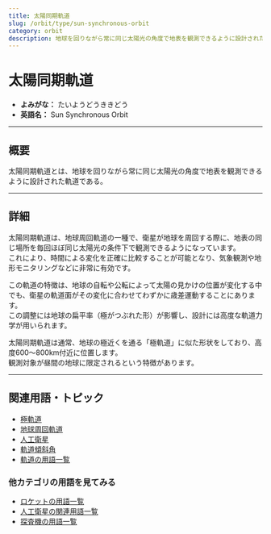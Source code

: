 ```yaml
---
title: 太陽同期軌道
slug: /orbit/type/sun-synchronous-orbit
category: orbit
description: 地球を回りながら常に同じ太陽光の角度で地表を観測できるように設計された軌道である太陽同期軌道の意味・定義・内容について解説します。    
---
```


# 太陽同期軌道

- **よみがな：** たいようどうききどう  
- **英語名：** Sun Synchronous Orbit  

---

## 概要

太陽同期軌道とは、地球を回りながら常に同じ太陽光の角度で地表を観測できるように設計された軌道である。  

---

## 詳細

太陽同期軌道は、地球周回軌道の一種で、衛星が地球を周回する際に、地表の同じ場所を毎回ほぼ同じ太陽光の条件下で観測できるようになっています。  
これにより、時間による変化を正確に比較することが可能となり、気象観測や地形モニタリングなどに非常に有効です。  

この軌道の特徴は、地球の自転や公転によって太陽の見かけの位置が変化する中でも、衛星の軌道面がその変化に合わせてわずかに歳差運動することにあります。  
この調整には地球の扁平率（極がつぶれた形）が影響し、設計には高度な軌道力学が用いられます。  

太陽同期軌道は通常、地球の極近くを通る「極軌道」に似た形状をしており、高度600〜800km付近に位置します。  
観測対象が昼間の地球に限定されるという特徴があります。  

---

## 関連用語・トピック

- [極軌道](/docs/orbit/type/polar-orbit)
- [地球周回軌道](/docs/orbit/type/geocentric-orbit)
- [人工衛星](/docs/satellite/satellite)
- [軌道傾斜角](/docs/orbit/mechanics/inclination)
- [軌道の用語一覧](/docs/category/orbit)

### 他カテゴリの用語を見てみる
- [ロケットの用語一覧](/docs/category/rocket)
- [人工衛星の関連用語一覧](/docs/category/satellite)
- [探査機の用語一覧](/docs/category/explorer)

